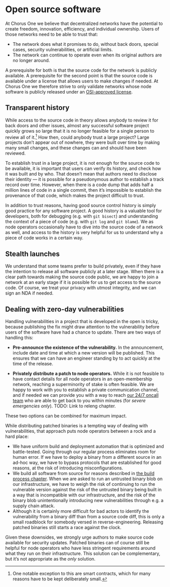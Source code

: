 # Open source software

At Chorus One we believe that decentralized networks have the potential
to create freedom, innovation, efficiency, and individual ownership.
Users of those networks need to be able to trust that:

 * The network does what it promises to do, without back doors, special cases,
   security vulnerabilities, or artificial limits.
 * The network can continue to operate even when its original authors are no longer around.

A prerequisite for both is that the source code for the network is publicly available.
A prerequisite for the second point
is that the source code is available under a license
that allows users to make changes if needed.
At Chorus One we therefore strive to only validate networks whose node software
is publicly released under an [OSI-approved license][osi].

[osi]: https://opensource.org/

## Transparent history

While access to the source code
in theory allows anybody to review it for back doors and other issues,
almost any successful software project quickly grows so large
that it is no longer feasible for a single person to review all of it.[^smart-contract]
How then, could anybody trust a large project?
Large projects don’t appear out of nowhere,
they were built over time by making many small changes,
and these changes can and should have been reviewed.

To establish trust in a large project,
it is not enough for the source code to be available,
it is important that users can verify its history,
and check how it was built and by who.
That doesn’t mean that authors need to disclose their identity
— it is possible for a pseudonymous author to establish a track record over time.
However, when there is a code dump that adds half a million lines of code in a single commit,
then it’s impossible to establish the provenance of that code,
which makes the project difficult to trust.

In addition to trust reasons,
having good source control history is simply good practice for any software project.
A good history is a valuable tool for developers,
both for debugging (e.g. with `git bisect`) and understanding the context of a piece of code
(e.g. with `git log` and `git blame`).
We as node operators occasionally have to dive into the source code of a network as well,
and access to the history is very helpful for us
to understand why a piece of code works in a certain way.

[^smart-contract]: One notable exception to this are smart contracts,
which for many reasons have to be kept deliberately small.

## Stealth launches

We understand that some teams prefer to build privately,
even if they have the intention to release all software publicly at a later stage.
When there is a clear path towards making the source code public,
we are happy to join a network at an early stage
if it is possible for us to get access to the source code.
Of course, we treat your privacy with utmost integrity,
and we can sign an NDA if needed.

## Dealing with zero-day vulnerabilities

Handling vulnerabilities in a project that is developed in the open is tricky,
because publishing the fix might draw attention to the vulnerability
before users of the software have had a chance to update.
There are two ways of handling this:

* **Pre-announce the existence of the vulnerability.**
In the announcement, include date and time at which a new version will be published.
This ensures that we can have an engineer standing by 
to act quickly at the time of the release.

* **Privately distribute a patch to node operators.**
While it is not feasible to have contact details
for all node operators in an open-membership network,
reaching a superminority of stake is often feasible.
We are happy to work with you to establish a private communication channel,
and if needed we can provide you with a way to reach
[our 24/7 oncall team](../chorus-one/oncall.md)
who are able to get back to you within minutes
(for _severe emergencies only_). 
TODO: Link to releng chapter.

These two options can be combined for maximum impact.

While distributing patched binaries
is a tempting way of dealing with vulnerabilities,
that approach puts node operators between a rock and a hard place:

 * We have uniform build and deployment automation that is optimized and battle-tested.
   Going through our regular process eliminates room for human error.
   If we have to deploy a binary from a different source in an ad-hoc way,
   we have to bypass protocols that are established for good reasons,
   at the risk of introducing misconfigurations.
 * We build all software from source for reasons described in
   [the build process chapter](build-process.md).
   When we are asked to run an untrusted binary blob on our infrastructure,
   we have to weigh the risk of continuing to run the vulnerable version
   against the risk of the untrusted binary being built in a way
   that is incompatible with our infrastructure,
   and the risk of the binary blob unintentionally introducing new vulnerabilities
   through e.g. a supply chain attack.
 * Although it is certainly more difficult for bad actors
   to identify the vulnerability from a binary diff than from a source code diff,
   this is only a small roadblock for somebody versed in reverse-engineering.
   Releasing patched binaries still starts a race against the clock.

Given these downsides,
we strongly urge authors to make source code available for security updates.
Patched binaries can of course still be helpful for node operators
who have less stringent requirements around what they run on their infrastructure.
This solution can be complementary,
but it’s not appropriate as the _only_ solution.
